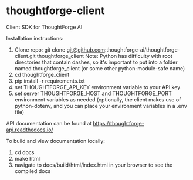 # thoughtforge-client
Client SDK for ThoughtForge AI

Installation instructions:
1) Clone repo: git clone git@github.com:thoughtforge-ai/thoughtforge-client.git thoughtforge_client
Note: Python has difficulty with root directories that contain dashes, so it's important to put into a folder named thoughtforge_client (or some other python-module-safe name)
2) cd thoughtforge_client
3) pip install -r requirements.txt
4) set THOUGHTFORGE_API_KEY environment variable to your API key
5) set server THOUGHTFORGE_HOST and THOUGHTFORGE_PORT environment variables as needed
(optionally, the client makes use of python-dotenv, and you can place your environment variables in a .env file)

API documentation can be found at https://thoughtforge-api.readthedocs.io/

To build and view documentation locally:
1) cd docs
2) make html
3) navigate to docs/build/html/index.html in your browser to see the compiled docs
